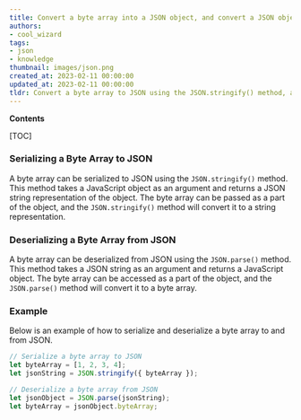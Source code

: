 ```yaml
---
title: Convert a byte array into a JSON object, and convert a JSON object into a byte array
authors:
- cool_wizard
tags:
- json
- knowledge
thumbnail: images/json.png
created_at: 2023-02-11 00:00:00
updated_at: 2023-02-11 00:00:00
tldr: Convert a byte array to JSON using the JSON.stringify() method, and convert a JSON string to a byte array using the JSON.parse() method.
---
```


**Contents**

[TOC]

### Serializing a Byte Array to JSON

A byte array can be serialized to JSON using the `JSON.stringify()` method. This method takes a JavaScript object as an argument and returns a JSON string representation of the object. The byte array can be passed as a part of the object, and the `JSON.stringify()` method will convert it to a string representation.

### Deserializing a Byte Array from JSON

A byte array can be deserialized from JSON using the `JSON.parse()` method. This method takes a JSON string as an argument and returns a JavaScript object. The byte array can be accessed as a part of the object, and the `JSON.parse()` method will convert it to a byte array.

### Example

Below is an example of how to serialize and deserialize a byte array to and from JSON.

```javascript
// Serialize a byte array to JSON
let byteArray = [1, 2, 3, 4];
let jsonString = JSON.stringify({ byteArray });

// Deserialize a byte array from JSON
let jsonObject = JSON.parse(jsonString);
let byteArray = jsonObject.byteArray;
```
